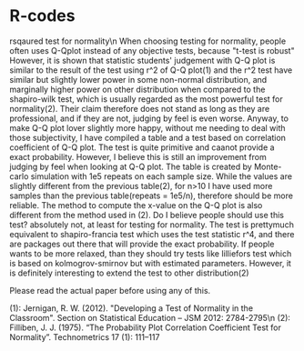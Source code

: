 # R-codes
rsqaured test for normality\n
When choosing testing for normality, people often uses Q-Qplot instead of any objective tests, because "t-test is robust"
However, it is shown that statistic students' judgement with Q-Q plot is similar to the result of the test using r^2 of Q-Q plot(1)
and the r^2 test have similar but slightly lower power in some non-normal distribution, and marginally higher power on other distribution
when compared to the shapiro-wilk test, which is usually regarded as the most powerful test for normality(2). Their claim therefore does not stand
as long as they are professional, and if they are not, judging by feel is even worse. Anyway, to make Q-Q plot lover slightly more happy, 
without me needing to deal with those subjectivity, I have compiled a table and a test based on correlation coefficient of Q-Q plot.
The test is quite primitive and caanot provide a exact probability. However, I believe this is still an improvement from judging by feel when looking at Q-Q plot.
The table is created by Monte-carlo simulation with 1e5 repeats on each sample size. While the values are slightly different from the previous table(2), for 
n>10 I have used more samples than the previous table(repeats = 1e5/n), therefore should be more reliable. The method to compute the x-value 
on the Q-Q plot is also different from the method used in (2). 
Do I believe people should use this test? absolutely not, at least for testing for normality. The test is prettymuch equivalent to shapiro-francia test
which uses the test statistic r^4, and there are packages out there that will provide the exact probability. If people wants to be more relaxed, 
than they should try tests like lilliefors test which is based on kolmogrov-smirnov but with estimated parameters. However, it is definitely interesting
to extend the test to other distribution(2)

Please read the actual paper before using any of this. 

(1): Jernigan, R. W. (2012). "Developing a Test of Normality in the Classroom". 
Section on Statistical Education – JSM 2012: 2784-2795\n
(2): Filliben, J. J. (1975). “The Probability Plot Correlation Coefficient Test for
Normality”. Technometrics 17 (1): 111–117
